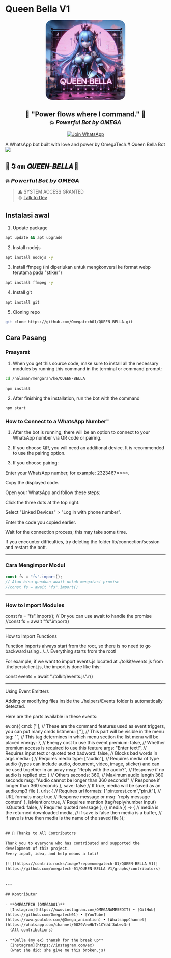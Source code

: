 # Queen Bella V1

<p align="center">
  <img src="/toolkit/set/bell.jpg" width="250" style="border-radius: 20px;" />
</p>

<h2 align="center">
  👑 <b>"Power flows where I command."</b> 👾<br>
  <small>💥 <i>Powerful Bot by OMEGA</i></small>
</h2>

<p align="center">
  <a href="https://whatsapp.com/channel/0029VawHbTr1CYoWf3uLwz3r" target="_blank">
    <img src="https://img.shields.io/badge/🔥 JOIN%20WHATSAPP%20CHANNEL-25D366?style=for-the-badge&logo=whatsapp&logoColor=white&labelColor=black" alt="Join WhatsApp" />
  </a>
</p>

A WhatsApp bot built with love and power by OmegaTech.# Queen Bella Bot
<a href="https://wa.me/23234675912" target="_blank">
  <img src="https://img.shields.io/badge/Talk%20to%20Dev%20on%20WhatsApp-25D366?style=for-the-badge&logo=whatsapp&logoColor=white"/>
</a>
## 👑 𝕴 𝖆𝖒 𝙌𝙐𝙀𝙀𝙉-𝘽𝙀𝙇𝙇𝘼 👾  
### 💥 𝙋𝙤𝙬𝙚𝙧𝙛𝙪𝙡 𝘽𝙤𝙩 𝙗𝙮 𝙊𝙈𝙀𝙂𝘼  
> ⚠️ SYSTEM ACCESS GRANTED  
> 🩸 [Talk to Dev](https://wa.me/23234675912)

## Instalasi awal

1. Update package

```bash
apt update && apt upgrade
```

2. Install nodejs

```bash
apt install nodejs -y
```

3. Install ffmpeg (ini diperlukan untuk mengkonversi ke format webp terutama pada "stiker")

```bash
apt install ffmpeg -y
```

4. Install git

```bash
apt install git
```

5. Cloning repo

```bash
git clone https://github.com/Omegatech01/QUEEN-BELLA.git
```

## Cara Pasang

### Prasyarat

1. When you get this source code, make sure to install all the necessary modules by running this command in the terminal or command prompt:

```bash
cd /halaman/mengarah/ke/QUEEN-BELLA 
```
```bash
npm install
```

2. After finishing the installation, run the bot with the command

```bash
npm start
```

### How to Connect to a WhatsApp Number"

1. After the bot is running, there will be an option to connect to your WhatsApp number via QR code or pairing.

2. If you choose QR, you will need an additional device. It is recommended to use the pairing option.

3. If you choose pairing:

Enter your WhatsApp number, for example: 2323467××××.

Copy the displayed code.

Open your WhatsApp and follow these steps:

Click the three dots at the top right.

Select "Linked Devices" > "Log in with phone number".

Enter the code you copied earlier.

Wait for the connection process; this may take some time.





If you encounter difficulties, try deleting the folder lib/connection/session and restart the bott.

---

### Cara Mengimpor Modul

```javascript
const fs = "fs".import(); 
// Atau bisa gunakan await untuk mengatasi promise
//const fs = await "fs".import()
```

---

### How to Import Modules

const fs = "fs".import(); 
// Or you can use await to handle the promise
//const fs = await "fs".import()


---

How to Import Functions

Function imports always start from the root, so there is no need to go backward using ../../. Everything starts from the root!

For example, if we want to import events.js located at ./tolkit/events.js from ./helpers/client.js, the import is done like this:

const events = await "./tolkit/events.js".r()


---

Using Event Emitters

Adding or modifying files inside the ./helpers/Events folder is automatically detected.

Here are the parts available in these events:

ev.on({
    cmd: [''], // These are the command features used as event triggers, you can put many cmds
    listmenu: [''], // This part will be visible in the menu
    tag: "", // This tag determines in which menu section the list menu will be placed
    energy: 7, // Energy cost to use this event
    premium: false, // Whether premium access is required to use this feature
    args: "Enter text!", // Requires input text or quoted text
    badword: false, // Blocks bad words in args
    media: { // Requires media
        type: ["audio"], // Requires media of type audio (types can include audio, document, video, image, sticker) and can be used together in an array
        msg: "Reply with the audio?", // Response if no audio is replied
        etc: { // Others
            seconds: 360, // Maximum audio length 360 seconds
            msg: "Audio cannot be longer than 360 seconds!" // Response if longer than 360 seconds
        },
        save: false // If true, media will be saved as an audio.mp3 file
    },
    urls: { // Requires url
        formats: ["pinterest.com","pin.it"], // URL formats
        msg: true // Response message or msg: 'reply message content'
    },
    isMention: true, // Requires mention (tag/reply/number input)
    isQuoted: false, // Requires quoted message
}, ({ media }) => {
    // media is the returned downloaded media,
    // if save is false then media is a buffer,
    // if save is true then media is the name of the saved file
});
```

## 🙌 Thanks to All Contributors

Thank you to everyone who has contributed and supported the development of this project.
Every input, idea, and help means a loti!

[![](https://contrib.rocks/image?repo=omegatech-01/QUEEN-BELLA V1)](https://github.com/omegatech-01/QUEEN-BELLA V1/graphs/contributors)


---

## Kontributor

- **OMEGATECH (OMEGA001)**  
  [Instagram](https://www.instagram.com/OMEGANAMESEDIT) • [GitHub](https://github.com/Omegatech01) • [YouTube](https://www.youtube.com/@Omega_animation) • [WhatsappChannel](https://whatsapp.com/channel/0029VawHbTr1CYoWf3uLwz3r)
  (All contributions)

- **Bella (my ex) thansk for the break up**  
  [Instagram](https://instagram.com/ex)
  (what she did: she give me this broken.js)

